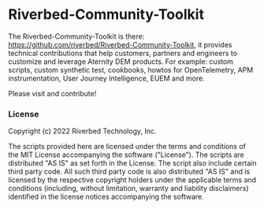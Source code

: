# Riverbed-Community-Toolkit

The Riverbed-Community-Toolkit is there: https://github.com/riverbed/Riverbed-Community-Toolkit, it provides technical contributions that help customers, partners and engineers to customize and leverage Aternity DEM products. For example: custom scripts, custom synthetic test, cookbooks, howtos for OpenTelemetry, APM instrumentation, User Journey Intelligence, EUEM and more.

Please visit and contribute!

### License

Copyright (c) 2022 Riverbed Technology, Inc.

The scripts provided here are licensed under the terms and conditions of the MIT License accompanying the software ("License"). The scripts are distributed "AS IS" as set forth in the License. The script also include certain third party code. All such third party code is also distributed "AS IS" and is licensed by the respective copyright holders under the applicable terms and conditions (including, without limitation, warranty and liability disclaimers) identified in the license notices accompanying the software.